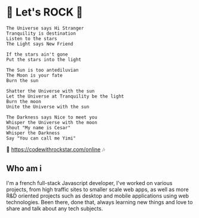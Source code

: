 # 🎼 Let's ROCK 🤘


```rockstar
The Universe says Hi Stranger
Tranquility is destination
Listen to the stars
The Light says New Friend

If the stars ain't gone
Put the stars into the light

The Sun is too antediluvian
The Moon is your fate
Burn the sun

Shatter the Universe with the sun
Let the Universe at Tranquility be the light
Burn the moon
Unite the Universe with the sun

The Darkness says Nice to meet you
Whisper the Universe with the moon
Shout "My name is Cesar"
Whisper the Darkness
Say "You can call me Yimi"
```

🎵 https://codewithrockstar.com/online 🎶

## Who am i
I'm a french full-stack Javascript developer, I've worked on various projects, from high traffic sites to smaller scale web apps, as well as more R&D oriented projects such as desktop and mobile applications using web technologies.
Been there, done that, always learning new things and love to share and talk about any tech subjects.

<!--
**Yimiprod/Yimiprod** is a ✨ _special_ ✨ repository because its `README.md` (this file) appears on your GitHub profile.

Here are some ideas to get you started:

- 🔭 I’m currently working on ...
- 🌱 I’m currently learning ...
- 👯 I’m looking to collaborate on ...
- 🤔 I’m looking for help with ...
- 💬 Ask me about ...
- 📫 How to reach me: ...
- 😄 Pronouns: ...
- ⚡ Fun fact: ...
-->
